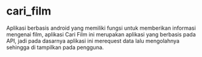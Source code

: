 # cari_film
Aplikasi berbasis android yang memiliki fungsi untuk memberikan informasi mengenai film, aplikasi Cari Film ini merupakan aplikasi yang berbasis pada API, jadi pada dasarnya aplikasi ini merequest data lalu mengolahnya sehingga di tampilkan pada pengguna.
